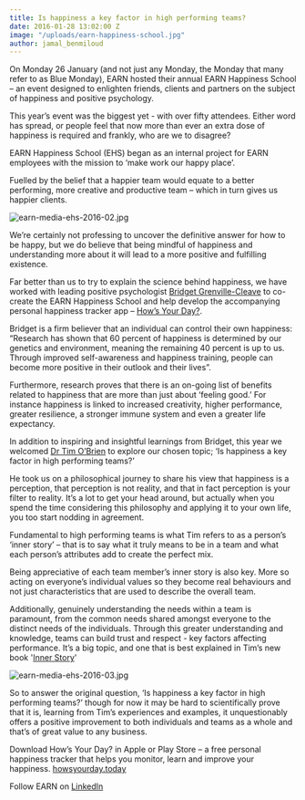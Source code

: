 ```yaml
---
title: Is happiness a key factor in high performing teams?
date: 2016-01-28 13:02:00 Z
image: "/uploads/earn-happiness-school.jpg"
author: jamal_benmiloud
---
```


On Monday 26 January (and not just any Monday, the Monday that many refer to as Blue Monday), EARN hosted their annual EARN Happiness School – an event designed to enlighten friends, clients and partners on the subject of happiness and positive psychology.

This year’s event was the biggest yet - with over fifty attendees. Either word has spread, or people feel that now more than ever an extra dose of happiness is required and frankly, who are we to disagree?

EARN Happiness School (EHS) began as an internal project for EARN employees with the mission to ‘make work our happy place’.

Fuelled by the belief that a happier team would equate to a better performing, more creative and productive team – which in turn gives us happier clients.

![earn-media-ehs-2016-02.jpg](/uploads/earn-media-ehs-2016-02.jpg)

We’re certainly not professing to uncover the definitive answer for how to be happy, but we do believe that being mindful of happiness and understanding more about it will lead to a more positive and fulfilling existence.

Far better than us to try to explain the science behind happiness, we have worked with leading positive psychologist [Bridget Grenville-Cleave](https://twitter.com/bridgetgc) to co-create the EARN Happiness School and help develop the accompanying personal happiness tracker app – [How’s Your Day?](http://howsyourday.today/).

Bridget is a firm believer that an individual can control their own happiness: “Research has shown that 60 percent of happiness is determined by our genetics and environment, meaning the remaining 40 percent is up to us. Through improved self-awareness and happiness training, people can become more positive in their outlook and their lives”.

Furthermore, research proves that there is an on-going list of benefits related to happiness that are more than just about ‘feeling good.’ For instance happiness is linked to increased creativity, higher performance, greater resilience, a stronger immune system and even a greater life expectancy.

In addition to inspiring and insightful learnings from Bridget, this year we welcomed [Dr Tim O’Brien](https://twitter.com/doctob) to explore our chosen topic; ‘Is happiness a key factor in high performing teams?’

He took us on a philosophical journey to share his view that happiness is a perception, that perception is not reality, and that in fact perception is your filter to reality. It’s a lot to get your head around, but actually when you spend the time considering this philosophy and applying it to your own life, you too start nodding in agreement.

Fundamental to high performing teams is what Tim refers to as a person’s  ‘inner story’ – that is to say what it truly means to be in a team and what each person’s attributes add to create the perfect mix.

Being appreciative of each team member’s inner story is also key. More so acting on everyone’s individual values so they become real behaviours and not just characteristics that are used to describe the overall team.

Additionally, genuinely understanding the needs within a team is paramount, from the common needs shared amongst everyone to the distinct needs of the individuals. Through this greater understanding and knowledge, teams can build trust and respect - key factors affecting performance. It’s a big topic, and one that is best explained in Tim’s new book '[Inner Story](http://www.amazon.co.uk/Inner-Story-Understand-Change-world/dp/1518820476/ref=sr_1_1?ie=UTF8&qid=1453907655&sr=8-1&keywords=inner\+story)'

![earn-media-ehs-2016-03.jpg](/uploads/earn-media-ehs-2016-03.jpg)

So to answer the original question, ‘Is happiness a key factor in high performing teams?’ though for now it may be hard to scientifically prove that it is, learning from Tim’s experiences and examples, it unquestionably offers a positive improvement to both individuals and teams as a whole and that’s of great value to any business.

Download How’s Your Day? in Apple or Play Store – a free personal happiness tracker that helps you monitor, learn and improve your happiness.
[howsyourday.today](http://howsyourday.today/)

Follow EARN on [LinkedIn](https://www.linkedin.com/company/earn-media-limited)